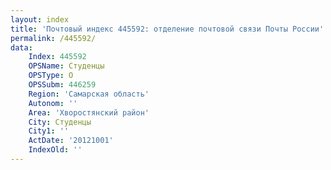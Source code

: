 ```yaml
---
layout: index
title: 'Почтовый индекс 445592: отделение почтовой связи Почты России'
permalink: /445592/
data:
    Index: 445592
    OPSName: Студенцы
    OPSType: О
    OPSSubm: 446259
    Region: 'Самарская область'
    Autonom: ''
    Area: 'Хворостянский район'
    City: Студенцы
    City1: ''
    ActDate: '20121001'
    IndexOld: ''
---
```

